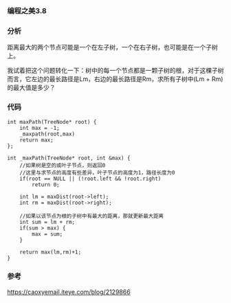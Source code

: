 ### 编程之美3.8

### 分析

距离最大的两个节点可能是一个在左子树，一个在右子树，也可能是在一个子树上。

我试着把这个问题转化一下：树中的每一个节点都是一颗子树的根，对于这棵子树而言，它左边的最长路径是Lm，右边的最长路径是Rm，求所有子树中(Lm + Rm)的最大值是多少？

### 代码

```
int maxPath(TreeNode* root) { 
    int max = -1;
    _maxpath(root,max)
    return max;
};

int _maxPath(TreeNode* root, int &max) {  
    //如果树是空的或叶子节点，则返回0  
    //这里与求节点的高度有些差异，叶子节点的高度为1，路径长度为0
    if(root == NULL || (!root.left && !root.right)  
        return 0;  
        
    int lm = maxDist(root->left);  
    int rm = maxDist(root->right);  
    
    //如果以该节点为根的子树中有最大的距离，那就更新最大距离  
    int sum = lm + rm;  
    if(sum > max) {  
        max = sum;  
    }  
  
    return max(lm,rm)+1;  
} 
```

### 参考

https://caoxyemail.iteye.com/blog/2129866
